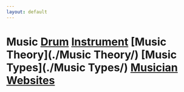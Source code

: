 ```yaml
---
layout: default
---
```


# Music  [Drum](./Drum/)   [Instrument](./Instrument/)   [Music Theory](./Music Theory/)   [Music Types](./Music Types/)   [Musician](./Musician/)   [Websites](./Websites/)  

